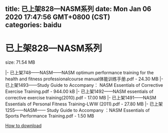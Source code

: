 
title: 已上架828—NASM系列
date: Mon Jan 06 2020 17:47:56 GMT+0800 (CST)    
categories: baidu
---

# 已上架828—NASM系列
size: 71.54 MB
 
 
|- 已上架748——NASM——NASM optimum performance training for the health and fitness professionalcourse manual体能训练手册.pdf - 24.30 MB
|- 已上架1493——Study Guide to Accompany： NASM Essentials of Corrective Exercise Training.pdf - 944.00 kB
|- 已上架1492——NASM essentials of corrective exercise training(2010).pdf - 17.00 MB
|- 已上架1491——NASM Essentials of Personal Fitness Training-LWW (2011).pdf - 27.80 MB
|- 已上架1255——NASM—— Study Guide to Accompany ：NASM Essentials of Sports Performance Training.pdf - 1.50 MB

[How to download](https://bpcam.bemobtrk.com/go/2ceec3aa-1ca2-46d6-b9ff-aaa5c184517c?jno=664)